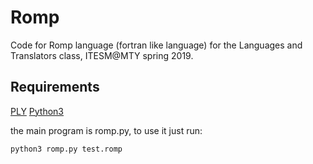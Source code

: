 # Romp
Code for Romp language (fortran like language) for the Languages and Translators class, ITESM@MTY spring 2019.

## Requirements
[PLY](https://www.dabeaz.com/ply/)
[Python3](https://www.python.org/downloads/)

the main program is romp.py, to use it just run:
```
python3 romp.py test.romp
```